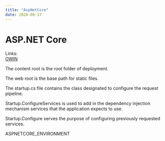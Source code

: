 ```yaml
---
title: "AspNetCore"
date: 2020-06-17
---
```


# ASP.NET Core

Links:  
[OWIN](http://owin.org)

The content root is the root folder of deployment.

The web root is the base path for static files.

The startup.cs file contains the class designated to configure the request pipeline.

Startup.ConfigureServices is used to add in the dependency injection mechanism services that the application expects to use. 

Startup.Configure serves the purpose of configuring previously requested services.

ASPNETCORE_ENVIRONMENT
